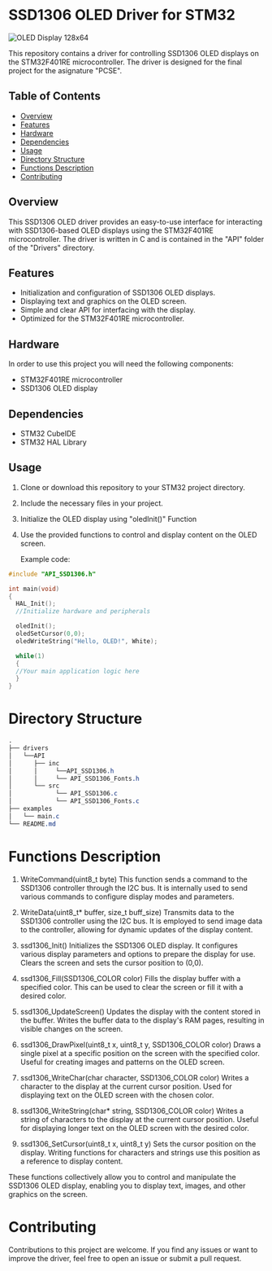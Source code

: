 # SSD1306 OLED Driver for STM32

![OLED Display 128x64](https://github.com/lautiq/PdM_workspace/assets/110248182/1b9091c5-a636-41e7-ba5c-13f7742862a1)

This repository contains a driver for controlling SSD1306 OLED displays on the STM32F401RE microcontroller. The driver is designed for the final project for the asignature "PCSE". 

## Table of Contents

- [Overview](#overview)
- [Features](#features)
- [Hardware](#hardware)
- [Dependencies](#dependencies)
- [Usage](#usage)
- [Directory Structure](#directory-structure)
- [Functions Description](#function-description)
- [Contributing](#contributing)


## Overview

This SSD1306 OLED driver provides an easy-to-use interface for interacting with SSD1306-based OLED displays using the STM32F401RE microcontroller. The driver is written in C and is contained in the "API" folder of the "Drivers" directory.

## Features

- Initialization and configuration of SSD1306 OLED displays.
- Displaying text and graphics on the OLED screen.
- Simple and clear API for interfacing with the display.
- Optimized for the STM32F401RE microcontroller.

## Hardware

In order to use this project you will need the following components:

- STM32F401RE microcontroller
- SSD1306 OLED display

## Dependencies

- STM32 CubeIDE
- STM32 HAL Library

## Usage

1. Clone or download this repository to your STM32 project directory.
2. Include the necessary files in your project.
3. Initialize the OLED display using "oledInit()" Function
4. Use the provided functions to control and display content on the OLED screen.

   Example code:
```c
#include "API_SSD1306.h"

int main(void)
{
  HAL_Init();
  //Initialize hardware and peripherals

  oledInit();
  oledSetCursor(0,0);
  oledWriteString("Hello, OLED!", White);

  while(1)
  {
  //Your main application logic here
  }
}
```

# Directory Structure

```css
.
├── drivers
│   └──API
│      ├── inc
│      │     └──API_SSD1306.h
│      │     └── API_SSD1306_Fonts.h
│      └── src
│            └── API_SSD1306.c
│            └── API_SSD1306_Fonts.c
├── examples
│   └── main.c
└── README.md  


```

# Functions Description

1. WriteCommand(uint8_t byte)
    This function sends a command to the SSD1306 controller through the I2C bus. It is internally used to send various commands to configure display modes and parameters.
2. WriteData(uint8_t* buffer, size_t buff_size)
Transmits data to the SSD1306 controller using the I2C bus. It is employed to send image data to the controller, allowing for dynamic updates of the display content.

3. ssd1306_Init()
Initializes the SSD1306 OLED display. It configures various display parameters and options to prepare the display for use. Clears the screen and sets the cursor position to (0,0).

4. ssd1306_Fill(SSD1306_COLOR color)
Fills the display buffer with a specified color. This can be used to clear the screen or fill it with a desired color.

5. ssd1306_UpdateScreen()
Updates the display with the content stored in the buffer. Writes the buffer data to the display's RAM pages, resulting in visible changes on the screen.

6. ssd1306_DrawPixel(uint8_t x, uint8_t y, SSD1306_COLOR color)
Draws a single pixel at a specific position on the screen with the specified color. Useful for creating images and patterns on the OLED screen.

7. ssd1306_WriteChar(char character, SSD1306_COLOR color)
Writes a character to the display at the current cursor position. Used for displaying text on the OLED screen with the chosen color.

8. ssd1306_WriteString(char* string, SSD1306_COLOR color)
Writes a string of characters to the display at the current cursor position. Useful for displaying longer text on the OLED screen with the desired color.

9. ssd1306_SetCursor(uint8_t x, uint8_t y)
Sets the cursor position on the display. Writing functions for characters and strings use this position as a reference to display content.

These functions collectively allow you to control and manipulate the SSD1306 OLED display, enabling you to display text, images, and other graphics on the screen.

# Contributing 

Contributions to this project are welcome. If you find any issues or want to improve the driver, feel free to open an issue or submit a pull request.



